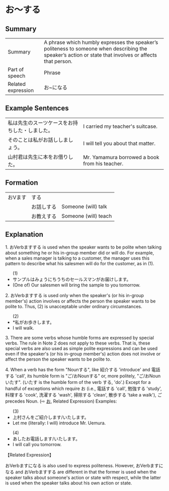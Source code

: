 # お～する

## Summary

<table><tr>   <td>Summary</td>   <td>A phrase which humbly expresses the speaker’s politeness to someone when describing the speaker’s action or state that involves or affects that person.</td></tr><tr>   <td>Part of speech</td>   <td>Phrase</td></tr><tr>   <td>Related expression</td>   <td>お~になる</td></tr></table>

## Example Sentences

<table><tr>   <td>私は先生のスーツケースをお持ちした・しました。</td>   <td>I carried my teacher's suitcase.</td></tr><tr>   <td>そのことは私がお話ししましょう。</td>   <td>I will tell you about that matter.</td></tr><tr>   <td>山村君は先生に本をお借りした。</td>   <td>Mr. Yamamura borrowed a book from his teacher.</td></tr></table>

## Formation

<table class="table"> <tbody><tr class="tr head"> <td class="td"><span class="concept">お</span><span class="bold"><span>Vます</span> </span></td> <td class="td"><span class="concept">する</span> </td> <td class="td"><span>&nbsp;</span></td> </tr> <tr class="tr"> <td class="td"><span>&nbsp;</span></td> <td class="td"><span class="concept">お</span><span>話し<span class="concept">する</span></span> </td> <td class="td"><span>Someone    (will) talk</span></td> </tr> <tr class="tr"> <td class="td"><span>&nbsp;</span></td> <td class="td"><span class="concept">お</span><span>教え<span class="concept">する</span></span> </td> <td class="td"><span>Someone    (will) teach</span></td> </tr></tbody></table>

## Explanation

<p>1. <span class="cloze">お</span>Verbます<span class="cloze">する</span> is used when the speaker wants to be polite when talking about something he or his in-group member did or will do. For example, when a sales manager is talking to a customer, the manager uses this pattern to describe what his salesmen will do for the customer, as in (1).</p>  <ul>(1) <li>サンプルはみょうにちうちのセ一ルスマンが<span class="cloze">お</span>届け<span class="cloze">します</span>。</li> <li>(One of) Our salesmen will bring the sample to you tomorrow.</li> </ul>  <p>2. <span class="cloze">お</span>Verbます<span class="cloze">する</span> is used only when the speaker's (or his in-group member's) action involves or affects the person the speaker wants to be polite to. Thus, (2) is unacceptable under ordinary circumstances.</p>  <ul>(2) <li>*私が<span class="cloze">お</span>歩き<span class="cloze">します</span>。</li> <li>I will walk.</li> </ul>  <p>3. There are some verbs whose humble forms are expressed by special verbs. The rule in Note 2 does not apply to these verbs. That is, these special verbs are also used as simple polite expressions and can be used even if the speaker's (or his in-group member's) action does not involve or affect the person the speaker wants to be polite to.</p>  <p>4. When a verb has the form "Nounする", like 紹介する 'introduce' and 電話する 'call', its humble form is "ご/<span class="cloze">お</span>Noun<span class="cloze">する</span>" or, more politely, "ご/おNounいたす". (いたす is the humble form of the verb する, 'do'.) Except for a handful of exceptions which require お (i.e., 電話する 'call', 勉強する 'study', 料理する 'cook',  洗濯する 'wash', 掃除する 'clean', 散歩する 'take a walk'), ご precedes Noun. (⇨ <a href="#㊦ お">お</a>, Related Expression) Examples:</p>  <ul>(3) <li>上村さんをご紹介します/いたします。</li> <li>Let me (literally: I will) introduce Mr. Uemura.</li> </ul>  <ul>(4) <li>あした<span class="cloze">お</span>電話<span class="cloze">します</span>/いたします。</li> <li>I will call you tomorrow.</li> </ul>  <p>【Related Expression】</p>  <p>おVerbますになる is also used to express politeness. However, おVerbますになる and <span class="cloze">お</span>Verbます<span class="cloze">する</span> are different in that the former is used when the speaker talks about someone's action or state with respect, while the latter is used when the speaker talks about his own action or state.</p>

